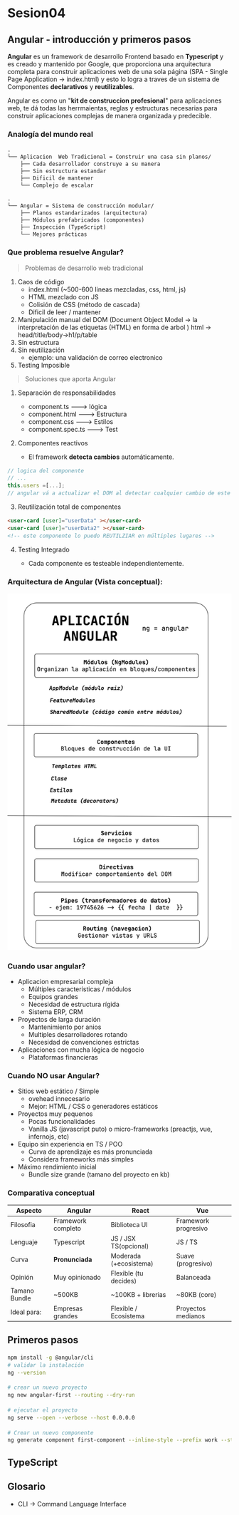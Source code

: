 # Sesion04

## Angular - introducción y primeros pasos

**Angular** es un framework de desarrollo Frontend basado en **Typescript** y es creado y mantenido por Google, que proporciona una arquitectura completa para construir aplicaciones web de una sola página (SPA - Single Page Application -> index.html) y esto lo logra a traves de un sistema de Componentes **declarativos** y **reutilizables**.

Angular es como un "**kit de construccion profesional**" para aplicaciones web, te dá todas las herrmaientas, reglas y estructuras necesarias para construir aplicaciones complejas de manera organizada y predecible.

### Analogía del mundo real

```plain
.
└── Aplicacion  Web Tradicional = Construir una casa sin planos/
    ├── Cada desarrollador construye a su manera
    ├── Sin estructura estandar
    ├── Dificil de mantener
    └── Complejo de escalar
```

```plain
.
└── Angular = Sistema de construcción modular/
    ├── Planos estandarizados (arquitectura)
    ├── Módulos prefabricados (componentes)
    ├── Inspección (TypeScript)
    └── Mejores prácticas
```

### Que problema resuelve Angular?

> Problemas de desarrollo web tradicional

1. Caos de código
   - index.html (~500-600 lineas mezcladas, css, html, js)
   - HTML mezclado con JS
   - Colisión de CSS (método de cascada)
   - Dificil de leer / mantener
2. Manipulación manual del DOM (Document Object Model -> la interpretación de las etiquetas (HTML) en forma de arbol )
  html -> head/title/body->h1/p/table
3. Sin estructura
4. Sin reutilización
   - ejemplo: una validación de correo electronico
5. Testing Imposible

> Soluciones que aporta Angular

1. Separación de responsabilidades
   - component.ts --->   lógica
   - component.html ---> Estructura
   - component.css ---> Estilos
   - component.spec.ts ---> Test

2. Componentes reactivos
   - El framework **detecta cambios** automáticamente.

```ts
// logica del componente
// ...
this.users =[...];
// angular vá a actualizar el DOM al detectar cualquier cambio de este atributo
```

3. Reutilización total de componentes

```html
<user-card [user]="userData" ></user-card>
<user-card [user]="userData2" ></user-card>
<!-- este componente lo puedo REUTILZIAR en múltiples lugares -->
```

4. Testing Integrado

   - Cada componente es testeable independientemente.

### Arquitectura de Angular (Vista conceptual):

![alt text](image.png)

### Cuando usar angular?

- Aplicacion empresarial compleja
  - Múltiples características / módulos
  - Equipos grandes
  - Necesidad de estructura rígida
  - Sistema ERP, CRM
- Proyectos de larga duración
  - Mantenimiento por anios
  - Multiples desarrolladores rotando
  - Necesidad de convenciones estrictas
- Aplicaciones con mucha lógica de negocio
  - Plataformas financieras

### Cuando NO usar Angular?

- Sitios web estático / Simple
  - ovehead innecesario
  - Mejor: HTML / CSS o generadores estáticos
- Proyectos muy pequenos
  - Pocas funcionalidades
  - Vanilla JS (javascript puto) o micro-frameworks (preactjs, vue, infernojs, etc)
- Equipo sin experiencia en TS / POO
  - Curva de aprendizaje es más pronunciada
  - Considera frameworks más simples
- Máximo rendimiento inicial
  - Bundle size grande (tamano del proyecto en kb)

### Comparativa conceptual

| **Aspecto**   | **Angular**        | **React**              | **Vue**              |
| ------------- | ------------------ | ---------------------- | -------------------- |
| Filosofia     | Framework completo | Biblioteca UI          | Framework progresivo |
| Lenguaje      | Typescript         | JS / JSX TS(opcional)  | JS / TS              |
| Curva         | **Pronunciada**    | Moderada (+ecosistema) | Suave (progresivo)   |
| Opinión       | Muy opinionado     | Flexible (tu decides)  | Balanceada           |
| Tamano Bundle | ~500KB             | ~100KB + librerias     | ~80KB (core)         |
| Ideal para:   | Empresas grandes   | Flexible / Ecosistema  | Proyectos medianos   |

## Primeros pasos

```bash
npm install -g @angular/cli
# validar la instalación
ng --version

# crear un nuevo proyecto
ng new angular-first --routing --dry-run

# ejecutar el proyecto
ng serve --open --verbose --host 0.0.0.0

# Crear un nuevo componente
ng generate component first-component --inline-style --prefix work --style scss --dry-run
```

## TypeScript

## Glosario

- CLI -> Command Language Interface
